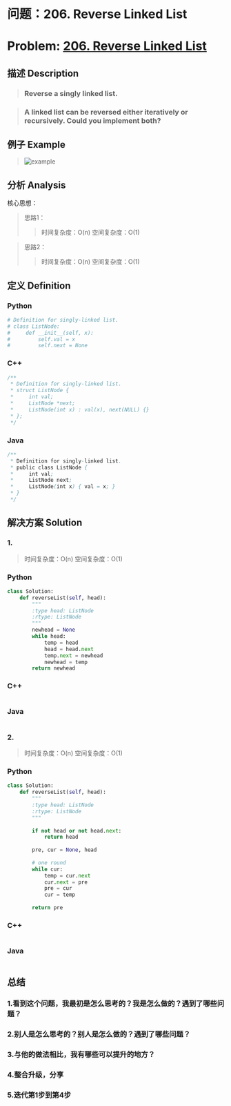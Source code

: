 
# 问题：206. Reverse Linked List
# Problem: [206. Reverse Linked List](https://leetcode.com/problems/reverse-linked-list/description/)

## 描述 Description
> ### Reverse a singly linked list.

> ### A linked list can be reversed either iteratively or recursively. Could you implement both?

## 例子 Example

> ![example](https://github.com/Decalogue/AlgorithmMap/blob/master/img/leetcode/206.png "example")

## 分析 Analysis

核心思想：
> 思路1：
>> 时间复杂度：O(n)
>> 空间复杂度：O(1)

> 思路2：
>> 时间复杂度：O(n)
>> 空间复杂度：O(1)

## 定义 Definition

### Python


```python
# Definition for singly-linked list.
# class ListNode:
#     def __init__(self, x):
#         self.val = x
#         self.next = None
```

### C++

```c++
/**
 * Definition for singly-linked list.
 * struct ListNode {
 *     int val;
 *     ListNode *next;
 *     ListNode(int x) : val(x), next(NULL) {}
 * };
 */
```

### Java

```java
/**
 * Definition for singly-linked list.
 * public class ListNode {
 *     int val;
 *     ListNode next;
 *     ListNode(int x) { val = x; }
 * }
 */
```

## 解决方案 Solution

### 1.

> 时间复杂度：O(n)
> 空间复杂度：O(1)

### Python


```python
class Solution:
    def reverseList(self, head):
        """
        :type head: ListNode
        :rtype: ListNode
        """
        newhead = None
        while head:
            temp = head
            head = head.next
            temp.next = newhead
            newhead = temp
        return newhead
```

### C++

```c++

```

### Java

```java

```

### 2.

> 时间复杂度：O(n)
> 空间复杂度：O(1)

### Python


```python
class Solution:
    def reverseList(self, head):
        """
        :type head: ListNode
        :rtype: ListNode
        """
        
        if not head or not head.next:
            return head
        
        pre, cur = None, head
        
        # one round
        while cur:
            temp = cur.next
            cur.next = pre
            pre = cur
            cur = temp
            
        return pre
```

### C++

```c++

```

### Java

```Java

```

## 总结

### 1.看到这个问题，我最初是怎么思考的？我是怎么做的？遇到了哪些问题？
> 

### 2.别人是怎么思考的？别人是怎么做的？遇到了哪些问题？
> 

### 3.与他的做法相比，我有哪些可以提升的地方？
> 

### 4.整合升级，分享
> 

### 5.迭代第1步到第4步
> 


```python

```
